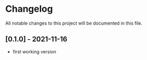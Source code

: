 # Changelog

All notable changes to this project will be documented in this file.

## [0.1.0] - 2021-11-16

- first working version
